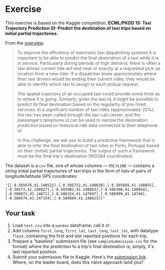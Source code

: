 # Exercise

This exercise is based on the Kaggle competition, **ECML/PKDD 15: Taxi Trajectory Prediction (I):
Predict the destination of taxi trips based on initial partial trajectories**.

From the [overview](https://www.kaggle.com/c/pkdd-15-predict-taxi-service-trajectory-i/overview):

> To improve the efficiency of electronic taxi dispatching systems it is important to be able to predict the final destination of a taxi while it is in service. Particularly during periods of high demand, there is often a taxi whose current ride will end near or exactly at a requested pick up location from a new rider. If a dispatcher knew approximately where their taxi drivers would be ending their current rides, they would be able to identify which taxi to assign to each pickup request.
> 
> The spatial trajectory of an occupied taxi could provide some hints as to where it is going. Similarly, given the taxi id, it might be possible to predict its final destination based on the regularity of pre-hired services. In a significant number of taxi rides (approximately 25%), the taxi has been called through the taxi call-center, and the passenger’s telephone id can be used to narrow the destination prediction based on historical ride data connected to their telephone id.
>
> In this challenge, we ask you to build a predictive framework that is able to infer the final destination of taxi rides in Porto, Portugal based on their (initial) partial trajectories. The output of such a framework must be the final trip's destination (WGS84 coordinates).

The dataset is a `csv` file, one of whose columns &mdash; `POLYLINE` &mdash; contains a *string* initial partial trajectories of taxi trips in the form of lists of pairs of longitude/latitude GPS coordinates:
```
"[[-8.585676,41.148522],[-8.585712,41.148639],[-8.585685,41.148855],[-8.58573,41.148927],[-8.585982,41.148963],[-8.586396,41.148954],[-8.586072,41.14872],[-8.586324,41.147847],[-8.586999,41.14746],[-8.586576,41.147154],[-8.584884,41.146623]]"
```

## Your task

1. Load `test.csv` into a `pandas` dataframe; call it `df`.
2. Add columns `first_long`, `first_lat`, `last_long`, `last_lat`, with datatype `float`, containing the first and last reported positions for each trip.
3. Prepare a "baseline" submission file (see `sampleSubmission.csv` for the format) where the prediction fo a trip's final destination is, simply, it's last reported position.
4. Submit your submission file to Kaggle. Here's the [submission link](https://www.kaggle.com/c/pkdd-15-predict-taxi-service-trajectory-i/submit). Where, on the leader board, does this na&iuml;ve approach land you?

